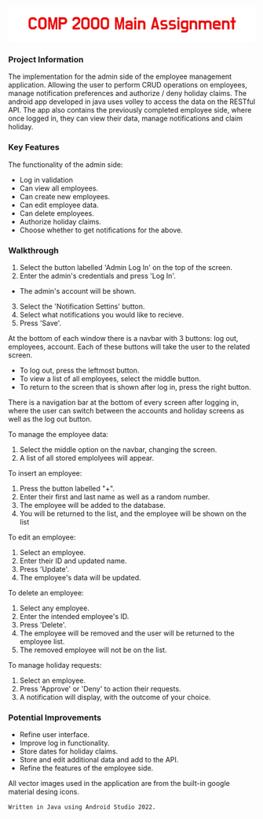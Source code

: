 ![COMP 2000 Main Assignment](githublogo.png)
### Project Information
The implementation for the admin side of the employee management application. 
Allowing the user to perform CRUD operations on employees, manage notification preferences and authorize / deny holiday claims.
The android app developed in java uses volley to access the data on the RESTful API.
The app also contains the previously completed employee side, where once logged in, they can view their data, manage notifications and claim holiday.
### Key Features
The functionality of the admin side:
- Log in validation
- Can view all employees.
- Can create new employees.
- Can edit employee data.
- Can delete employees.
- Authorize holiday claims.
- Choose whether to get notifications for the above.

### Walkthrough

1. Select the button labelled 'Admin Log In' on the top of the screen.
2. Enter the admin's credentials and press 'Log In'.
- The admin's account will be shown.
3. Select the 'Notification Settins' button.
4. Select what notifications you would like to recieve.
5. Press 'Save'.

At the bottom of each window there is a navbar with 3 buttons: log out, employees, account. Each of these buttons will take the user to the related screen.
  - To log out, press the leftmost button.
  - To view a list of all employees, select the middle button.
  - To return to the screen that is shown after log in, press the right button.

 There is a navigation bar at the bottom of every screen after logging in, where the user can switch between the accounts and holiday screens as well as the log out button.

To manage the employee data:
1. Select the middle option on the navbar, changing the screen.
2. A list of all stored emplolyees will appear.

To insert an employee:
1. Press the button labelled "+".
2. Enter their first and last name as well as a random number.
3. The employee will be added to the database.
4. You will be returned to the list, and the employee will be shown on the list

To edit an employee:
1. Select an employee.
2. Enter their ID and updated name.
3. Press 'Update'.
4. The employee's data will be updated.

To delete an employee:
1. Select any employee.
2. Enter the intended employee's ID.
3. Press 'Delete'.
4. The employee will be removed and the user will be returned to the employee list.
5. The removed employee will not be on the list.

To manage holiday requests:
1. Select an employee.
2. Press 'Approve' or 'Deny' to action their requests.
3. A notification will display, with the outcome of your choice.



### Potential Improvements
- Refine user interface.
- Improve log in functionality.
- Store dates for holiday claims.
- Store and edit additional data and add to the API.
- Refine the features of the employee side.


All vector images used in the application are from the built-in google material desing icons.
```
Written in Java using Android Studio 2022.
```


